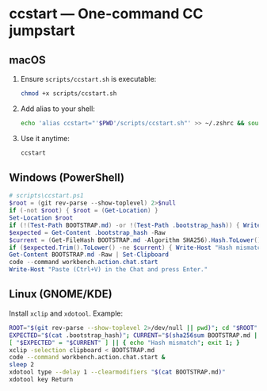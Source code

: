 # ccstart — One-command CC jumpstart

## macOS
1) Ensure `scripts/ccstart.sh` is executable:
   ```bash
   chmod +x scripts/ccstart.sh
   ```

2) Add alias to your shell:
   ```bash
   echo 'alias ccstart="'$PWD'/scripts/ccstart.sh"' >> ~/.zshrc && source ~/.zshrc
   ```

3) Use it anytime:
   ```bash
   ccstart
   ```

## Windows (PowerShell)
```powershell
# scripts\ccstart.ps1
$root = (git rev-parse --show-toplevel) 2>$null
if (-not $root) { $root = (Get-Location) }
Set-Location $root
if (!(Test-Path BOOTSTRAP.md) -or !(Test-Path .bootstrap_hash)) { Write-Host "Missing guardrail files"; exit 1 }
$expected = Get-Content .bootstrap_hash -Raw
$current = (Get-FileHash BOOTSTRAP.md -Algorithm SHA256).Hash.ToLower()
if ($expected.Trim().ToLower() -ne $current) { Write-Host "Hash mismatch"; exit 1 }
Get-Content BOOTSTRAP.md -Raw | Set-Clipboard
code --command workbench.action.chat.start
Write-Host "Paste (Ctrl+V) in the Chat and press Enter."
```

## Linux (GNOME/KDE)

Install `xclip` and `xdotool`. Example:

```bash
ROOT="$(git rev-parse --show-toplevel 2>/dev/null || pwd)"; cd "$ROOT"
EXPECTED="$(cat .bootstrap_hash)"; CURRENT="$(sha256sum BOOTSTRAP.md | awk '{print $1}')"
[ "$EXPECTED" = "$CURRENT" ] || { echo "Hash mismatch"; exit 1; }
xclip -selection clipboard < BOOTSTRAP.md
code --command workbench.action.chat.start &
sleep 2
xdotool type --delay 1 --clearmodifiers "$(cat BOOTSTRAP.md)"
xdotool key Return
```